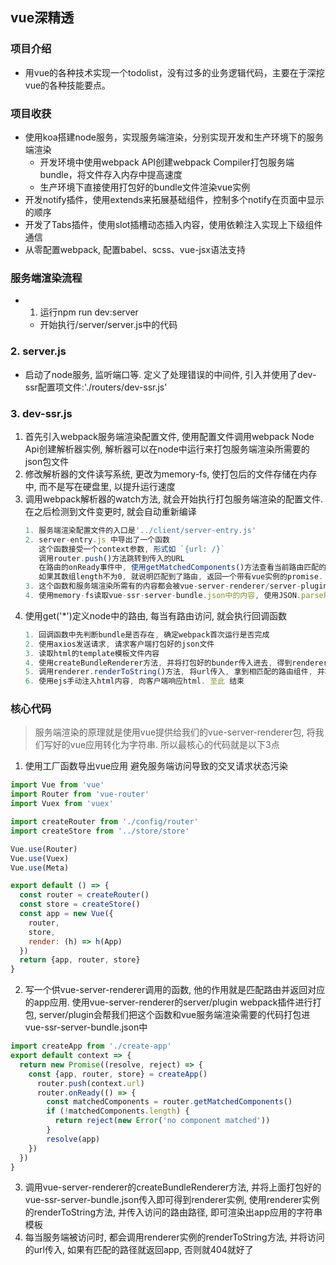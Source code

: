 ## vue深精透

### 项目介绍
  - 用vue的各种技术实现一个todolist，没有过多的业务逻辑代码，主要在于深挖vue的各种技能要点。

### 项目收获
  - 使用koa搭建node服务，实现服务端渲染，分别实现开发和生产环境下的服务端渲染
    - 开发环境中使用webpack API创建webpack Compiler打包服务端bundle，将文件存入内存中提高速度
    - 生产环境下直接使用打包好的bundle文件渲染vue实例
  - 开发notify插件，使用extends来拓展基础组件，控制多个notify在页面中显示的顺序
  - 开发了Tabs插件，使用slot插槽动态插入内容，使用依赖注入实现上下级组件通信
  - 从零配置webpack, 配置babel、scss、vue-jsx语法支持
  

### 服务端渲染流程
  - 1. 运行npm run dev:server
    - 开始执行/server/server.js中的代码
### 2. server.js
- 启动了node服务, 监听端口等. 定义了处理错误的中间件, 引入并使用了dev-ssr配置项文件:'./routers/dev-ssr.js'
### 3. dev-ssr.js
  1. 首先引入webpack服务端渲染配置文件, 使用配置文件调用webpack Node Api创建解析器实例, 解析器可以在node中运行来打包服务端渲染所需要的json包文件
  2. 修改解析器的文件读写系统, 更改为memory-fs, 使打包后的文件存储在内存中, 而不是写在硬盘里, 以提升运行速度
  3. 调用webpack解析器的watch方法, 就会开始执行打包服务端渲染的配置文件. 在之后检测到文件变更时, 就会自动重新编译
      ```javascript
      1. 服务端渲染配置文件的入口是'../client/server-entry.js'
      2. server-entry.js 中导出了一个函数
         这个函数接受一个context参数, 形式如 `{url: /}`
         调用router.push()方法跳转到传入的URL
         在路由的onReady事件中, 使用getMatchedComponents()方法查看当前路由匹配的组件数组
         如果其数组length不为0, 就说明匹配到了路由, 返回一个带有vue实例的promise.
      3. 这个函数和服务端渲染所需有的内容都会被vue-server-renderer/server-plugin插件打包进vue-ssr-server-bundle.json文件中
      4. 使用memory-fs读取vue-ssr-server-bundle.json中的内容, 使用JSON.parse解析后赋值给bundle变量
      ```
  4. 使用get('*')定义node中的路由, 每当有路由访问, 就会执行回调函数
      ```javascript
      1. 回调函数中先判断bundle是否存在, 确定webpack首次运行是否完成
      2. 使用axios发送请求, 请求客户端打包好的json文件
      3. 读取html的template模板文件内容
      4. 使用createBundleRenderer方法, 并将打包好的bunder传入进去, 得到renderer对象, 此时renderer对象中的renderToString方法就是我们在server-entry.js中导出的那个函数
      5. 调用renderer.renderToString()方法, 将url传入, 拿到相匹配的路由组件, 并将其渲染成字符串
      6. 使用ejs手动注入html内容, 向客户端响应html. 至此 结束
      ```

### 核心代码
> 服务端渲染的原理就是使用vue提供给我们的vue-server-renderer包, 将我们写好的vue应用转化为字符串. 所以最核心的代码就是以下3点
1. 使用工厂函数导出vue应用 避免服务端访问导致的交叉请求状态污染
```javascript
import Vue from 'vue'
import Router from 'vue-router'
import Vuex from 'vuex'

import createRouter from './config/router'
import createStore from '../store/store'

Vue.use(Router)
Vue.use(Vuex)
Vue.use(Meta)

export default () => {
  const router = createRouter()
  const store = createStore()
  const app = new Vue({
    router,
    store,
    render: (h) => h(App)
  })
  return {app, router, store}
}
```
2. 写一个供vue-server-renderer调用的函数, 他的作用就是匹配路由并返回对应的app应用. 使用vue-server-renderer的server/plugin webpack插件进行打包, server/plugin会帮我们把这个函数和vue服务端渲染需要的代码打包进vue-ssr-server-bundle.json中
```javascript
import createApp from './create-app'
export default context => {
  return new Promise((resolve, reject) => {
    const {app, router, store} = createApp()
      router.push(context.url)
      router.onReady(() => {
        const matchedComponents = router.getMatchedComponents()
        if (!matchedComponents.length) {
          return reject(new Error('no component matched'))
        }
        resolve(app)
    })
  })
}
```
3. 调用vue-server-renderer的createBundleRenderer方法, 并将上面打包好的vue-ssr-server-bundle.json传入即可得到renderer实例, 使用renderer实例的renderToString方法, 并传入访问的路由路径, 即可渲染出app应用的字符串模板
4. 每当服务端被访问时, 都会调用renderer实例的renderToString方法, 并将访问的url传入, 如果有匹配的路径就返回app, 否则就404就好了

